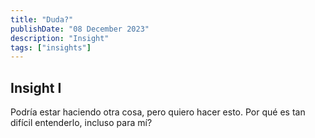```yaml
---
title: "Duda?"
publishDate: "08 December 2023"
description: "Insight"
tags: ["insights"]
---
```


## Insight I

Podría estar haciendo otra cosa,
pero quiero hacer esto.
Por qué es tan difícil entenderlo,
incluso para mí?
